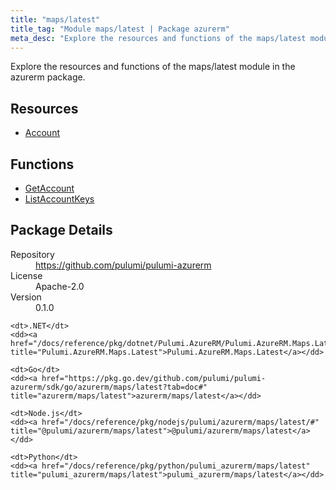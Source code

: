 ```yaml
---
title: "maps/latest"
title_tag: "Module maps/latest | Package azurerm"
meta_desc: "Explore the resources and functions of the maps/latest module in the azurerm package."
---
```


<!-- WARNING: this file was generated by Pulumi Docs Generator. -->
<!-- Do not edit by hand unless you're certain you know what you are doing! -->

Explore the resources and functions of the maps/latest module in the azurerm package.

<h2 id="resources">Resources</h2>
<ul class="api">
    <li><a href="account" title="Account"><span class="symbol resource"></span>Account</a></li>
</ul>

<h2 id="functions">Functions</h2>
<ul class="api">
    <li><a href="getaccount" title="GetAccount"><span class="symbol function"></span>GetAccount</a></li>
    <li><a href="listaccountkeys" title="ListAccountKeys"><span class="symbol function"></span>ListAccountKeys</a></li>
</ul>

<h2 id="package-details">Package Details</h2>
<dl class="package-details">
	<dt>Repository</dt>
	<dd><a href="https://github.com/pulumi/pulumi-azurerm">https://github.com/pulumi/pulumi-azurerm</a></dd>
	<dt>License</dt>
	<dd>Apache-2.0</dd>
	<dt>Version</dt>
	<dd>0.1.0</dd>
</dl>



<dl class="tabular">

    <dt>.NET</dt>
    <dd><a href="/docs/reference/pkg/dotnet/Pulumi.AzureRM/Pulumi.AzureRM.Maps.Latest.html" title="Pulumi.AzureRM.Maps.Latest">Pulumi.AzureRM.Maps.Latest</a></dd>

    <dt>Go</dt>
    <dd><a href="https://pkg.go.dev/github.com/pulumi/pulumi-azurerm/sdk/go/azurerm/maps/latest?tab=doc#" title="azurerm/maps/latest">azurerm/maps/latest</a></dd>

    <dt>Node.js</dt>
    <dd><a href="/docs/reference/pkg/nodejs/pulumi/azurerm/maps/latest/#" title="@pulumi/azurerm/maps/latest">@pulumi/azurerm/maps/latest</a></dd>

    <dt>Python</dt>
    <dd><a href="/docs/reference/pkg/python/pulumi_azurerm/maps/latest" title="pulumi_azurerm/maps/latest">pulumi_azurerm/maps/latest</a></dd>

</dl>

